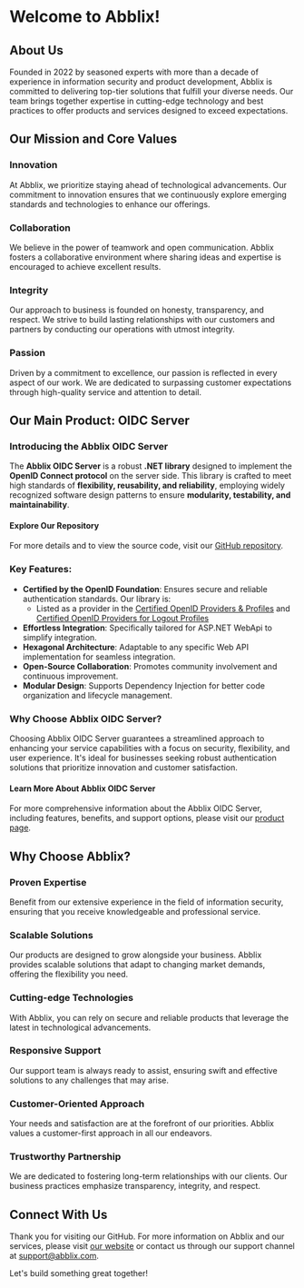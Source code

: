 # Welcome to Abblix!

## About Us

Founded in 2022 by seasoned experts with more than a decade of experience in information security and product development, Abblix is committed to delivering top-tier solutions that fulfill your diverse needs. Our team brings together expertise in cutting-edge technology and best practices to offer products and services designed to exceed expectations.

## Our Mission and Core Values

### Innovation
At Abblix, we prioritize staying ahead of technological advancements. Our commitment to innovation ensures that we continuously explore emerging standards and technologies to enhance our offerings.

### Collaboration
We believe in the power of teamwork and open communication. Abblix fosters a collaborative environment where sharing ideas and expertise is encouraged to achieve excellent results.

### Integrity
Our approach to business is founded on honesty, transparency, and respect. We strive to build lasting relationships with our customers and partners by conducting our operations with utmost integrity.

### Passion
Driven by a commitment to excellence, our passion is reflected in every aspect of our work. We are dedicated to surpassing customer expectations through high-quality service and attention to detail.

## Our Main Product: OIDC Server

### Introducing the Abblix OIDC Server
The **Abblix OIDC Server** is a robust **.NET library** designed to implement the **OpenID Connect protocol** on the server side. This library is crafted to meet high standards of **flexibility, reusability, and reliability**, employing widely recognized software design patterns to ensure **modularity, testability, and maintainability**.

#### Explore Our Repository
For more details and to view the source code, visit our [GitHub repository](https://github.com/Abblix/Oidc.Server).

### Key Features:
- **Certified by the OpenID Foundation**: Ensures secure and reliable authentication standards. Our library is:
  - Listed as a provider in the  [Certified OpenID Providers & Profiles](https://openid.net/certification/#OPENID-OP-P) and [Certified OpenID Providers for Logout Profiles](https://openid.net/certification/#OPENID-OP-LP)
- **Effortless Integration**: Specifically tailored for ASP.NET WebApi to simplify integration.
- **Hexagonal Architecture**: Adaptable to any specific Web API implementation for seamless integration.
- **Open-Source Collaboration**: Promotes community involvement and continuous improvement.
- **Modular Design**: Supports Dependency Injection for better code organization and lifecycle management.

### Why Choose Abblix OIDC Server?
Choosing Abblix OIDC Server guarantees a streamlined approach to enhancing your service capabilities with a focus on security, flexibility, and user experience. It's ideal for businesses seeking robust authentication solutions that prioritize innovation and customer satisfaction.

#### Learn More About Abblix OIDC Server
For more comprehensive information about the Abblix OIDC Server, including features, benefits, and support options, please visit our [product page](https://www.abblix.com/abblix-oidc-server).

## Why Choose Abblix?

### Proven Expertise
Benefit from our extensive experience in the field of information security, ensuring that you receive knowledgeable and professional service.

### Scalable Solutions
Our products are designed to grow alongside your business. Abblix provides scalable solutions that adapt to changing market demands, offering the flexibility you need.

### Cutting-edge Technologies
With Abblix, you can rely on secure and reliable products that leverage the latest in technological advancements.

### Responsive Support
Our support team is always ready to assist, ensuring swift and effective solutions to any challenges that may arise.

### Customer-Oriented Approach
Your needs and satisfaction are at the forefront of our priorities. Abblix values a customer-first approach in all our endeavors.

### Trustworthy Partnership
We are dedicated to fostering long-term relationships with our clients. Our business practices emphasize transparency, integrity, and respect.

## Connect With Us

Thank you for visiting our GitHub. For more information on Abblix and our services, please visit [our website](https://www.abblix.com) or contact us through our support channel at support@abblix.com.

Let's build something great together!
